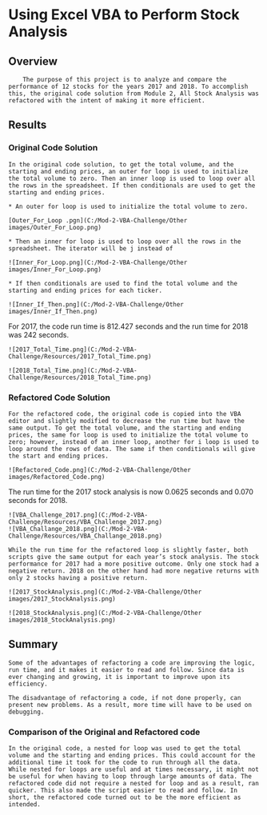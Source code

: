 # **Using Excel VBA to Perform Stock Analysis**

## **Overview**

        The purpose of this project is to analyze and compare the performance of 12 stocks for the years 2017 and 2018. To accomplish this, the original code solution from Module 2, All Stock Analysis was refactored with the intent of making it more efficient. 


## **Results**
	
### Original Code Solution
	
	In the original code solution, to get the total volume, and the starting and ending prices, an outer for loop is used to initialize the total volume to zero. Then an inner loop is used to loop over all the rows in the spreadsheet. If then conditionals are used to get the starting and ending prices.  

	* An outer for loop is used to initialize the total volume to zero.

	[Outer_For_Loop .pgn](C:/Mod-2-VBA-Challenge/Other images/Outer_For_Loop.png)

	* Then an inner for loop is used to loop over all the rows in the spreadsheet. The iterator will be j instead of 

	![Inner_For_Loop.png](C:/Mod-2-VBA-Challenge/Other images/Inner_For_Loop.png)			

	* If then conditionals are used to find the total volume and the starting and ending prices for each ticker.

	![Inner_If_Then.png](C:/Mod-2-VBA-Challenge/Other images/Inner_If_Then.png)

For 2017, the code run time is 812.427 seconds and the run time for 2018 was 242 seconds. 

	![2017_Total_Time.png](C:/Mod-2-VBA-Challenge/Resources/2017_Total_Time.png)
	
	![2018_Total_Time.png](C:/Mod-2-VBA-Challenge/Resources/2018_Total_Time.png)

### Refactored Code Solution

	For the refactored code, the original code is copied into the VBA editor and slightly modified to decrease the run time but have the same output. To get the total volume, and the starting and ending prices, the same for loop is used to initialize the total volume to zero; however, instead of an inner loop, another for i loop is used to loop around the rows of data. The same if then conditionals will give the start and ending prices. 

	![Refactored_Code.png](C:/Mod-2-VBA-Challenge/Other images/Refactored_Code.png)
	
The run time for the 2017 stock analysis is now 0.0625 seconds and 0.070 seconds for 2018. 

	![VBA_Challenge_2017.png](C:/Mod-2-VBA-Challenge/Resources/VBA_Challenge_2017.png)
	![VBA_Challange_2018.png](C:/Mod-2-VBA-Challenge/Resources/VBA_Challange_2018.png)
	
	While the run time for the refactored loop is slightly faster, both scripts give the same output for each year’s stock analysis. The stock performance for 2017 had a more positive outcome. Only one stock had a negative return. 2018 on the other hand had more negative returns with only 2 stocks having a positive return. 

	![2017_StockAnalysis.png](C:/Mod-2-VBA-Challenge/Other images/2017_StockAnalysis.png)
	
	![2018_StockAnalysis.png](C:/Mod-2-VBA-Challenge/Other images/2018_StockAnalysis.png)
  

## **Summary**

	Some of the advantages of refactoring a code are improving the logic, run time, and it makes it easier to read and follow. Since data is ever changing and growing, it is important to improve upon its efficiency.   

	The disadvantage of refactoring a code, if not done properly, can present new problems. As a result, more time will have to be used on debugging. 


### Comparison of the Original and Refactored code

	In the original code, a nested for loop was used to get the total volume and the starting and ending prices. This could account for the additional time it took for the code to run through all the data. While nested for loops are useful and at times necessary, it might not be useful for when having to loop through large amounts of data. The refactored code did not require a nested for loop and as a result, ran quicker. This also made the script easier to read and follow. In short, the refactored code turned out to be the more efficient as intended. 


